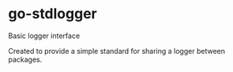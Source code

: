 # go-stdlogger
Basic logger interface

Created to provide a simple standard for sharing a logger between packages.
